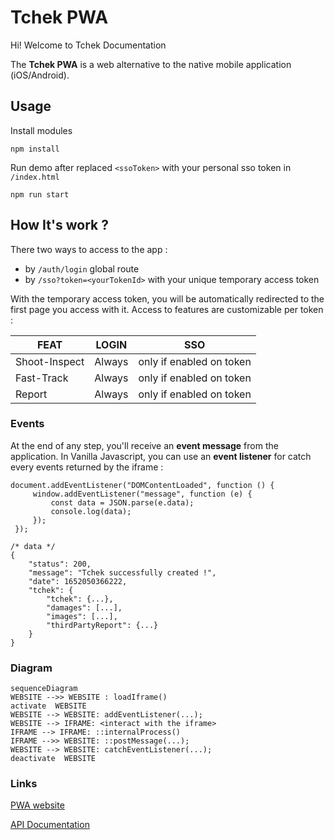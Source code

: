 # Tchek PWA
Hi! Welcome to Tchek Documentation

The **Tchek PWA** is a web alternative to the native mobile application (iOS/Android).

## Usage

Install modules
````
npm install
````

Run demo after replaced `<ssoToken>` with your personal sso token in `/index.html`
````
npm run start
````

## How It's work ?
There two ways to access to the app :
- by `/auth/login` global route
- by `/sso?token=<yourTokenId>` with your unique temporary access token

With the temporary access token, you will be automatically redirected to the first page you access with it.
Access to features are customizable per token :

|FEAT				|LOGIN							|SSO							|
|-------------------|-------------------------------|------------------------------|
|Shoot-Inspect   	|Always							|only if enabled on token		|
|Fast-Track      	|Always							|only if enabled on token		|
|Report          	|Always							|only if enabled on token 		|

### Events
At the end of any step, you'll receive an **event message** from the application.
In Vanilla Javascript, you can use an **event listener** for catch every events returned by the iframe :
````
document.addEventListener("DOMContentLoaded", function () {
     window.addEventListener("message", function (e) {
         const data = JSON.parse(e.data);
         console.log(data);
     });
 });
````
````
/* data */
{
    "status": 200,
    "message": "Tchek successfully created !",
    "date": 1652050366222,
    "tchek": {
        "tchek": {...},
        "damages": [...],
        "images": [...],
        "thirdPartyReport": {...}
    }
}
````

### Diagram

```mermaid
sequenceDiagram
WEBSITE -->> WEBSITE : loadIframe()
activate  WEBSITE
WEBSITE --> WEBSITE: addEventListener(...);
WEBSITE --> IFRAME: <interact with the iframe>
IFRAME --> IFRAME: ::internalProcess()
IFRAME -->> WEBSITE: ::postMessage(...);
WEBSITE --> WEBSITE: catchEventListener(...);
deactivate  WEBSITE 
```

### Links
[PWA website](https://pwa.tchek.fr/en/pwa/home)

[API Documentation](https://alto.tchek.fr/api-docs)
